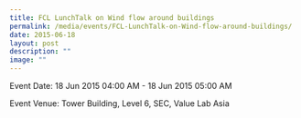 ```yaml
---
title: FCL LunchTalk on Wind flow around buildings
permalink: /media/events/FCL-LunchTalk-on-Wind-flow-around-buildings/
date: 2015-06-18
layout: post
description: ""
image: ""
---
```

Event Date: 18 Jun 2015 04:00 AM - 18 Jun 2015 05:00 AM

Event Venue: Tower Building, Level 6, SEC, Value Lab Asia